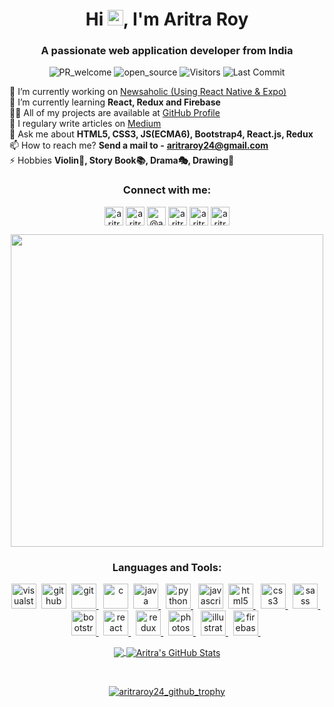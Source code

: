 <h1 align="center">Hi <img src="https://media.giphy.com/media/hvRJCLFzcasrR4ia7z/giphy.gif" width="25px">, I'm Aritra Roy</h1>
<h3 align="center">A passionate web application developer from India</h3>

<p align="center">
  <img alt="PR_welcome" src="https://img.shields.io/badge/PRs-welcome-brightgreen.svg?style=flat&logo=github" href="https://github.com/aritraroy24">
  <img alt="open_source" src="https://badges.frapsoft.com/os/v2/open-source.svg?v=103" href="https://github.com/aritraroy24">
  <img alt="Visitors" src="https://komarev.com/ghpvc/?username=aritraroy24&style=flat&labelColor=black&logo=github&label=PROFILE+VIEWS&color=29bf12"/>
  <img alt="Last Commit" src="https://img.shields.io/github/last-commit/aritraroy24/aritraroy24?logo=markdown&label=LAST+UPDATE&color=29bf12&style=flat">
</p>

<p align="center">
  
  🔭 I’m currently working on [Newsaholic (Using React Native & Expo)](https://github.com/DuoScript/Newsaholic) </br>
  🌱 I’m currently learning **React, Redux and Firebase** </br>
  👨‍💻 All of my projects are available at [GitHub Profile](https://github.com/aritraroy24) </br>
  📝 I regulary write articles on [Medium](https://medium.com/@aritraroy24) </br>
  💬 Ask me about **HTML5, CSS3, JS(ECMA6), Bootstrap4, React.js, Redux** </br>
  📫 How to reach me? **Send a mail to -**  **aritraroy24@gmail.com** </br>
  ⚡ Hobbies **Violin🎻, Story Book📚, Drama🎭, Drawing🎨** </br>
  
</p>

<p align="center">
  <h3 align="center">Connect with me:</h3>
</p>
<p align="center">
<a href="https://aritraroy24.netlify.app/" target="_blank"><img align="center" src="https://www.linkpicture.com/q/website_3.png" alt="aritraroy24_website" height="30" width="30" /></a>
<a href="https://linkedin.com/in/aritraroy24" target="_blank"><img align="center" src="https://cdn3.iconfinder.com/data/icons/address-book-providers-in-black-white/512/linkedin-512.png" alt="aritraroy24" height="30" width="30" /></a>
<a href="https://medium.com/@aritraroy24" target="_blank"><img align="center" src="https://cdn.iconscout.com/icon/free/png-512/medium-1693563-1442604.png" alt="@aritraroycoc" height="30" width="30" /></a>
<a href="https://twitter.com/aritraroy24roy" target="_blank"><img align="center" src="https://www.seekpng.com/png/full/84-842766_logo-twitter-png-noir-twitter-icon-vector-circle.png" alt="aritraroy24roy" height="30" width="30" /></a>
<a href="https://www.facebook.com/aritraroy24/" target="_blank"><img align="center" src="https://www.linkpicture.com/q/facebook_29.png" alt="aritraroy24" height="30" width="30" /></a>
<a href="https://instagram.com/aritraroy24" target="_blank"><img align="center" src="https://www.freeiconspng.com/thumbs/black-icon/black-instagram-icon-21.png" alt="aritraroy24" height="30" width="30" /></a>
</p>
<p align="center">
  <img align="center" src="https://www.linkpicture.com/q/gold_line.png" width="500">
</p>
<h3 align="center">Languages and Tools:</h3>
<p align="center">
  <a href="https://code.visualstudio.com/" target="_blank"><img src="https://www.linkpicture.com/q/vscode.png" alt="visualstudiocode" height="40" width="40" /></a>&nbsp;
  <a href="https://github.com/" target="_blank"><img src="https://www.linkpicture.com/q/github_9.png" alt="github" height="40" width="40" /></a>&nbsp;
  <a href="https://git-scm.com/" target="_blank"> <img src="https://www.linkpicture.com/q/git_1.png" alt="git" width="40" height="40"/> </a>&nbsp;
  <a href="https://www.cprogramming.com/" target="_blank"> <img src="https://www.linkpicture.com/q/c_13.png" alt="c" width="40" height="40"/></a>&nbsp;
  <a href="https://www.java.com" target="_blank"> <img src="https://www.linkpicture.com/q/java.png" alt="java" width="40" height="40"/> </a>&nbsp;
  <a href="https://www.python.org/" target="_blank"> <img src="https://www.linkpicture.com/q/python_1.png" alt="python" width="40" height="40"/> </a>&nbsp;
  <a href="https://developer.mozilla.org/en-US/docs/Web/JavaScript" target="_blank"> <img src="https://www.linkpicture.com/q/javascript.png" alt="javascript"  width="40" height="40"/></a>&nbsp;
  <a href="https://www.w3.org/html/" target="_blank"> <img src="https://www.linkpicture.com/q/html_2.png" alt="html5" width="40" height="40"/> </a>&nbsp;
  <a href="https://www.w3schools.com/css/" target="_blank"> <img src="https://www.linkpicture.com/q/css.png" alt="css3" width="40" height="40"/> </a>&nbsp;
  <a href="https://sass-lang.com" target="_blank"> <img src="https://www.linkpicture.com/q/sass.png" alt="sass" width="40" height="40"/> </a>&nbsp;
  <a href="https://getbootstrap.com" target="_blank"> <img src="https://www.linkpicture.com/q/bootstrap.png" alt="bootstrap" width="40" height="40"/> </a>&nbsp;
  <a href="https://reactjs.org/" target="_blank"> <img src="https://www.linkpicture.com/q/react.png" alt="react" width="40" height="40"/> </a>&nbsp;
  <a href="https://redux.js.org" target="_blank"> <img src="https://www.linkpicture.com/q/redux.png" alt="redux" width="40" height="40"/> </a>&nbsp;
  <a href="https://www.photoshop.com/en" target="_blank"> <img src="https://www.linkpicture.com/q/photoshop_1.png" alt="photoshop" width="40" height="40"/> </a>&nbsp;
  <a href="https://www.adobe.com/in/products/illustrator.html" target="_blank"> <img src="https://www.linkpicture.com/q/illustrator.png" alt="illustrator" width="40" height="40"/> </a>&nbsp;
  <a href="https://firebase.google.com/" target="_blank"> <img src="https://www.linkpicture.com/q/firebase.png" alt="firebase" width="40" height="40"/> </a>&nbsp;
</p>
  
<p align="center">
  <a href="https://github.com/aritraroy24/aritraroy24">
  <img align="center" src="https://github-readme-stats.vercel.app/api/top-langs/?username=aritraroy24&hide=java,html&title_color=ffffff&text_color=c9cacc&icon_color=2bbc8a&bg_color=1d1f21" />
  </a>
  <a href="https://github.com/aritraroy24/aritraroy24">
  <img align="center" src="https://github-readme-stats.vercel.app/api?username=aritraroy24&show_icons=true&line_height=27&count_private=true&title_color=ffffff&text_color=c9cacc&icon_color=2bbc8a&bg_color=1d1f21" alt="Aritra's GitHub Stats" />
</p>
</br>

<p align="center"> <a href="https://github.com/ryo-ma/github-profile-trophy"><img src="https://github-profile-trophy.vercel.app/?username=aritraroy24&no-frame=true&theme=juicyfresh&row=1" alt="aritraroy24_github_trophy" /></a> </p>

